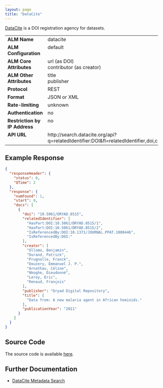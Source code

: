 ```yaml
---
layout: page
title: "DataCite"
---
```


[DataCite](http://www.datacite.org) is a DOI registration agency for datasets.

<table width=100% border="0" cellspacing="0" cellpadding="0">
<tbody>
<tr>
<td valign="top" width=30%><strong>ALM Name</strong></td>
<td valign="top" width=70%>datacite</td>
</tr>
<tr>
<td valign="top" width=20%><strong>ALM Configuration</strong></td>
<td valign="top" width=80%>default</td>
</tr>
<tr>
<td valign="top" width=20%><strong>ALM Core Attributes</strong></td>
<td valign="top" width=80%>url (as DOI)<br/>contributor (as creator)</td>
</tr>
<td valign="top" width=20%><strong>ALM Other Attributes</strong></td>
<td valign="top" width=80%>title<br/>publisher</td>
</tr>
<tr>
<td valign="top" width=30%><strong>Protocol</strong></td>
<td valign="top" width=70%>REST</td>
</tr>
<tr>
<td valign="top" width=30%><strong>Format</strong></td>
<td valign="top" width=70%>JSON or XML</td>
</tr>
<tr>
<td valign="top" width=20%><strong>Rate-limiting</strong></td>
<td valign="top" width=80%>unknown</td>
</tr>
<tr>
<td valign="top" width=20%><strong>Authentication</strong></td>
<td valign="top" width=80%>no</td>
</tr>
<tr>
<td valign="top" width=20%><strong>Restriction by IP Address</strong></td>
<td valign="top" width=80%>no</td>
</tr>
<tr>
<td valign="top" width=20%><strong>API URL</strong></td>
<td valign="top" width=80%>http://search.datacite.org/api?q=relatedIdentifier:DOI&fl=relatedIdentifier,doi,creator,title,publisher,publicationYear&fq=is_active:true&fq=has_metadata:true&indent=true</td>
</tr>
</tbody>
</table>

## Example Response

```json
{
  "responseHeader": {
    "status": 0,
    "QTime": 2
  },
  "response": {
    "numFound": 1,
    "start": 0,
    "docs": [
      {
        "doi": "10.5061/DRYAD.8515",
        "relatedIdentifier": [
          "HasPart:DOI:10.5061/DRYAD.8515/1",
          "HasPart:DOI:10.5061/DRYAD.8515/2",
          "IsReferencedBy:DOI:10.1371/JOURNAL.PPAT.1000446",
          "IsReferencedBy:DOI:"
        ],
        "creator": [
          "Ollomo, Benjamin",
          "Durand, Patrick",
          "Prugnolle, Franck",
          "Douzery, Emmanuel J. P.",
          "Arnathau, Céline",
          "Nkoghe, Dieudonné",
          "Leroy, Eric",
          "Renaud, François"
        ],
        "publisher": "Dryad Digital Repository",
        "title": [
          "Data from: A new malaria agent in African hominids."
        ],
        "publicationYear": "2011"
      }
    ]
  }
}
```

## Source Code
The source code is available [here](https://github.com/articlemetrics/lagotto/blob/master/app/models/sources/datacite.rb).

## Further Documentation
* [DataCite Metadata Search](http://search.datacite.org/help.html)
